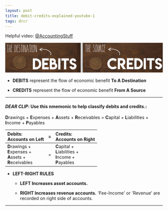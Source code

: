 ```yaml
---
layout: post
title: debit-credits-explained-youtube-1
tags: drcr
---
```


Helpful video: [@AccountingStuff](https://www.youtube.com/watch?v=VhwZ9t2b3Zk)

![Cedit=Destination Debit=Source](/assets/mc-graw-accounting-course/images/debit-destination-credit-source.png)

- **DEBITS** represent the flow of economic benefit **To A Destination**

- **CREDITS** represent the flow of economic benefit **From A Source**

---

#### *DEAR CLIP*: Use this nmemonic to help classify debits and credits.:
   
**D**rawings + **E**xpenses + **A**ssets + **R**eceivables = **C**apital + **L**iabilities +  **I**ncome + **P**ayables

| Debits: <br> Accounts on Left |=| Credits: <br> Accounts on Right |
|:----------|-|:-|
| **D**rawings + <br> **E**xpenses + <br> **A**ssets + <br> **R**eceivables |=| **C**apital + <br> **L**iabilities + <br> **I**ncome + <br> **P**ayables |

- **LEFT-RIGHT RULES**

  - **LEFT Increases asset accounts.**

  - **RIGHT Increases revenue accounts.** 'Fee-Income' or 'Revenue' are recorded on right side of accounts.

---
